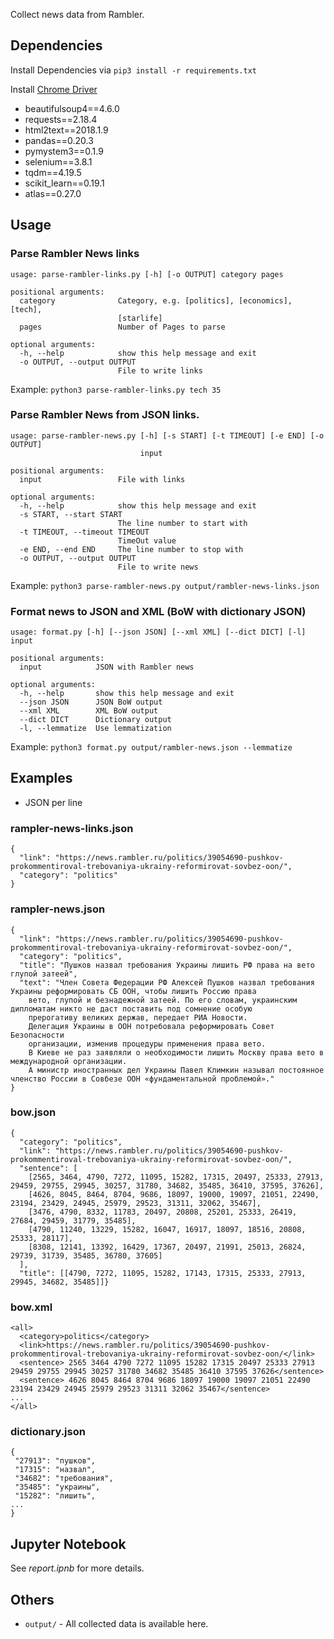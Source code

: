 Collect news data from Rambler.

## Dependencies

Install Dependencies via ```pip3 install -r requirements.txt```  

Install [Chrome Driver](https://sites.google.com/a/chromium.org/chromedriver/downloads)

* beautifulsoup4==4.6.0
* requests==2.18.4
* html2text==2018.1.9
* pandas==0.20.3
* pymystem3==0.1.9
* selenium==3.8.1
* tqdm==4.19.5
* scikit_learn==0.19.1
* atlas==0.27.0

## Usage

### Parse Rambler News links

```
usage: parse-rambler-links.py [-h] [-o OUTPUT] category pages

positional arguments:
  category              Category, e.g. [politics], [economics], [tech],
                        [starlife]
  pages                 Number of Pages to parse

optional arguments:
  -h, --help            show this help message and exit
  -o OUTPUT, --output OUTPUT
                        File to write links
```

Example: `python3 parse-rambler-links.py tech 35`

### Parse Rambler News from JSON links.

```
usage: parse-rambler-news.py [-h] [-s START] [-t TIMEOUT] [-e END] [-o OUTPUT]
                             input

positional arguments:
  input                 File with links

optional arguments:
  -h, --help            show this help message and exit
  -s START, --start START
                        The line number to start with
  -t TIMEOUT, --timeout TIMEOUT
                        TimeOut value
  -e END, --end END     The line number to stop with
  -o OUTPUT, --output OUTPUT
                        File to write news
```

Example: `python3 parse-rambler-news.py output/rambler-news-links.json`

### Format news to JSON and XML (BoW with dictionary JSON)

```
usage: format.py [-h] [--json JSON] [--xml XML] [--dict DICT] [-l] input

positional arguments:
  input            JSON with Rambler news

optional arguments:
  -h, --help       show this help message and exit
  --json JSON      JSON BoW output
  --xml XML        XML BoW output
  --dict DICT      Dictionary output
  -l, --lemmatize  Use lemmatization
```

Example: `python3 format.py output/rambler-news.json --lemmatize`

## Examples
* JSON per line

### rampler-news-links.json

```
{
  "link": "https://news.rambler.ru/politics/39054690-pushkov-prokommentiroval-trebovaniya-ukrainy-reformirovat-sovbez-oon/", 
  "category": "politics"
}
```

### rampler-news.json

```
{
  "link": "https://news.rambler.ru/politics/39054690-pushkov-prokommentiroval-trebovaniya-ukrainy-reformirovat-sovbez-oon/", 
  "category": "politics", 
  "title": "Пушков назвал требования Украины лишить РФ права на вето глупой затеей", 
  "text": "Член Совета Федерации РФ Алексей Пушков назвал требования Украины реформировать СБ ООН, чтобы лишить Россию права 
    вето, глупой и безнадежной затеей. По его словам, украинским дипломатам никто не даст поставить под сомнение особую 
    прерогативу великих держав, передает РИА Новости.
    Делегация Украины в ООН потребовала реформировать Совет Безопасности 
    организации, изменив процедуры применения права вето. 
    В Киеве не раз заявляли о необходимости лишить Москву права вето в международной организации. 
    А министр иностранных дел Украины Павел Климкин называл постоянное членство России в Совбезе ООН «фундаментальной проблемой»."
}
```

### bow.json

```
{ 
  "category": "politics", 
  "link": "https://news.rambler.ru/politics/39054690-pushkov-prokommentiroval-trebovaniya-ukrainy-reformirovat-sovbez-oon/", 
  "sentence": [
    [2565, 3464, 4790, 7272, 11095, 15282, 17315, 20497, 25333, 27913, 29459, 29755, 29945, 30257, 31780, 34682, 35485, 36410, 37595, 37626], 
    [4626, 8045, 8464, 8704, 9686, 18097, 19000, 19097, 21051, 22490, 23194, 23429, 24945, 25979, 29523, 31311, 32062, 35467], 
    [3476, 4790, 8332, 11783, 20497, 20808, 25201, 25333, 26419, 27684, 29459, 31779, 35485], 
    [4790, 11240, 13229, 15282, 16047, 16917, 18097, 18516, 20808, 25333, 28117], 
    [8308, 12141, 13392, 16429, 17367, 20497, 21991, 25013, 26824, 29739, 31739, 35485, 36780, 37605]
  ], 
  "title": [[4790, 7272, 11095, 15282, 17143, 17315, 25333, 27913, 29945, 34682, 35485]]}
```

### bow.xml

```
<all>
  <category>politics</category>
  <link>https://news.rambler.ru/politics/39054690-pushkov-prokommentiroval-trebovaniya-ukrainy-reformirovat-sovbez-oon/</link>
  <sentence> 2565 3464 4790 7272 11095 15282 17315 20497 25333 27913 29459 29755 29945 30257 31780 34682 35485 36410 37595 37626</sentence>
  <sentence> 4626 8045 8464 8704 9686 18097 19000 19097 21051 22490 23194 23429 24945 25979 29523 31311 32062 35467</sentence>
...
</all>
```

### dictionary.json

```
{
 "27913": "пушков",
 "17315": "назвал",
 "34682": "требования",
 "35485": "украины",
 "15282": "лишить",
...
}
```

## Jupyter Notebook

See *report.ipnb* for more details.

## Others

* `output/` - All collected data is available here.
